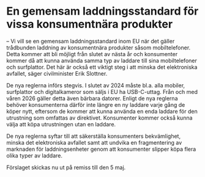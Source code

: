 # En gemensam laddningsstandard för vissa konsumentnära produkter

– Vi vill se en gemensam laddningsstandard inom EU när det gäller trådbunden laddning av konsumentnära produkter såsom mobiltelefoner. Detta kommer att bli möjligt från slutet av nästa år och konsumenter kommer då att kunna använda samma typ av laddare till sina mobiltelefoner och surfplattor. Det här är också ett viktigt steg i att minska det elektroniska avfallet, säger civilminister Erik Slottner.

De nya reglerna införs stegvis. I slutet av 2024 måste bl.a. alla mobiler, surfplattor och digitalkameror som säljs i EU ha USB\-C\-uttag. Från och med våren 2026 gäller detta även bärbara datorer. Enligt de nya reglerna behöver konsumenterna därför inte längre en ny laddare varje gång de köper nytt, eftersom de kommer att kunna använda en enda laddare för den utrustning som omfattas av direktivet. Konsumenter kommer också kunna välja att köpa utrustningen utan en laddare.

De nya reglerna syftar till att säkerställa konsumenters bekvämlighet, minska det elektroniska avfallet samt att undvika en fragmentering av marknaden för laddningsenheter genom att konsumenter slipper köpa flera olika typer av laddare.

Förslaget skickas nu ut på remiss till den 5 maj.
